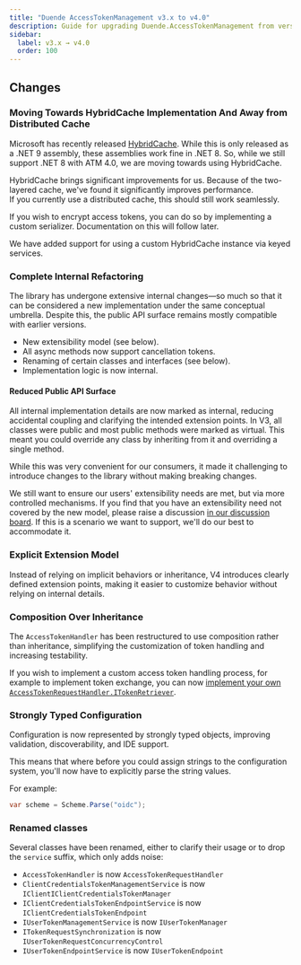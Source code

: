 ```yaml
---
title: "Duende AccessTokenManagement v3.x to v4.0"
description: Guide for upgrading Duende.AccessTokenManagement from version 3.x to version 4.0, including migration steps for custom implementations and breaking changes.
sidebar:
  label: v3.x → v4.0
  order: 100
---
```


## Changes

### Moving Towards HybridCache Implementation And Away from Distributed Cache

Microsoft has recently released [HybridCache](https://learn.microsoft.com/en-us/aspnet/core/performance/caching/hybrid). While this is only released as a .NET 9 assembly, these assemblies work fine in .NET 8. So, while we still support .NET 8 with ATM 4.0, we are moving towards using HybridCache.

HybridCache brings significant improvements for us. Because of the two-layered cache, we've found it significantly improves performance.  
If you currently use a distributed cache, this should still work seamlessly.

If you wish to encrypt access tokens, you can do so by implementing a custom serializer. Documentation on this will follow later.

We have added support for using a custom HybridCache instance via keyed services.

### Complete Internal Refactoring

The library has undergone extensive internal changes—so much so that it can be considered a new implementation under the same conceptual umbrella. Despite this, the public API surface remains mostly compatible with earlier versions.

* New extensibility model (see below).
* All async methods now support cancellation tokens.
* Renaming of certain classes and interfaces (see below).
* Implementation logic is now internal.

#### Reduced Public API Surface

All internal implementation details are now marked as internal, reducing accidental coupling and clarifying the intended extension points. In V3, all classes were public and most public methods were marked as virtual. This meant you could override any class by inheriting from it and overriding a single method.

While this was very convenient for our consumers, it made it challenging to introduce changes to the library without making breaking changes.

We still want to ensure our users' extensibility needs are met, but via more controlled mechanisms.
If you find that you have an extensibility need not covered by the new model, please raise a discussion [in our discussion board](https://duende.link/community).
If this is a scenario we want to support, we'll do our best to accommodate it.

### Explicit Extension Model

Instead of relying on implicit behaviors or inheritance, V4 introduces clearly defined extension points, making it easier to customize behavior without relying on internal details.

### Composition Over Inheritance

The `AccessTokenHandler` has been restructured to use composition rather than inheritance, simplifying the customization of token handling and increasing testability.

If you wish to implement a custom access token handling process, for example to implement token exchange, you can now [implement your own `AccessTokenRequestHandler.ITokenRetriever`](/accesstokenmanagement/advanced/extensibility.md#token-retrieval).

### Strongly Typed Configuration

Configuration is now represented by strongly typed objects, improving validation, discoverability, and IDE support.

This means that where before you could assign strings to the configuration system, you'll now have to explicitly parse the string values.

For example:

```csharp
var scheme = Scheme.Parse("oidc");
```

### Renamed classes

Several classes have been renamed, either to clarify their usage or to drop the `service` suffix, which only adds noise:

* `AccessTokenHandler` is now `AccessTokenRequestHandler`
* `ClientCredentialsTokenManagementService` is now `IClientIClientCredentialsTokenManager`
* `IClientCredentialsTokenEndpointService` is now `IClientCredentialsTokenEndpoint`
* `IUserTokenManagementService` is now `IUserTokenManager`
* `ITokenRequestSynchronization` is now `IUserTokenRequestConcurrencyControl`
* `IUserTokenEndpointService` is now `IUserTokenEndpoint`